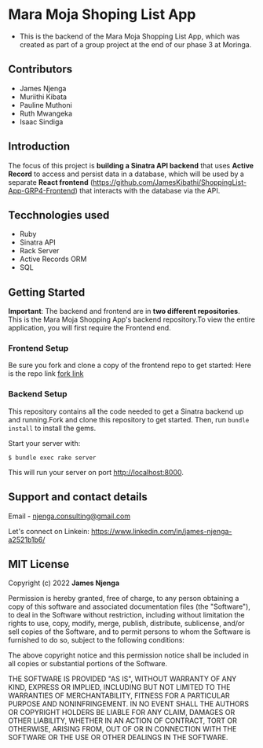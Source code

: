# Mara Moja Shoping List App

- This is the backend of the Mara Moja Shopping List App, which was created as part of a group project at the end of our phase 3 at Moringa.

## Contributors

* James Njenga
* Muriithi Kibata
* Pauline Muthoni
* Ruth Mwangeka
* Isaac Sindiga


## Introduction

The focus of this project is **building a Sinatra API backend** that uses
**Active Record** to access and persist data in a database, which will be used
by a separate **React frontend** (https://github.com/JamesKibathi/ShoppingList-App-GRP4-Frontend) that interacts with the database via the API.

## Tecchnologies used
* Ruby
* Sinatra API
* Rack Server
* Active Records ORM
* SQL

## Getting Started

**Important**: The backend and frontend are in **two different repositories**.
This is the Mara Moja Shopping App's backend repository.To view the entire application, you will first require the Frontend end.

### Frontend Setup

Be sure you fork and clone 
a copy of the frontend repo to get started: Here is the repo link [fork link] 

[fork link]: https://github.com/JamesKibathi/ShoppingList-App-GRP4-Frontend


### Backend Setup

This repository contains all the code needed to get a Sinatra backend up and
running.Fork and clone this repository to get started. Then, run
`bundle install` to install the gems.

Start your server with:

```console
$ bundle exec rake server
```

This will run your server on port
[http://localhost:8000](http://localhost:8000).


## Support and contact details

Email - njenga.consulting@gmail.com

Let's connect on Linkein: https://www.linkedin.com/in/james-njenga-a2521b1b6/


## MIT License

Copyright (c) 2022 **James Njenga**

Permission is hereby granted, free of charge, to any person obtaining a copy
of this software and associated documentation files (the "Software"), to deal
in the Software without restriction, including without limitation the rights
to use, copy, modify, merge, publish, distribute, sublicense, and/or sell
copies of the Software, and to permit persons to whom the Software is
furnished to do so, subject to the following conditions:

The above copyright notice and this permission notice shall be included in all
copies or substantial portions of the Software.

THE SOFTWARE IS PROVIDED "AS IS", WITHOUT WARRANTY OF ANY KIND, EXPRESS OR
IMPLIED, INCLUDING BUT NOT LIMITED TO THE WARRANTIES OF MERCHANTABILITY,
FITNESS FOR A PARTICULAR PURPOSE AND NONINFRINGEMENT. IN NO EVENT SHALL THE
AUTHORS OR COPYRIGHT HOLDERS BE LIABLE FOR ANY CLAIM, DAMAGES OR OTHER
LIABILITY, WHETHER IN AN ACTION OF CONTRACT, TORT OR OTHERWISE, ARISING FROM,
OUT OF OR IN CONNECTION WITH THE SOFTWARE OR THE USE OR OTHER DEALINGS IN THE
SOFTWARE.



